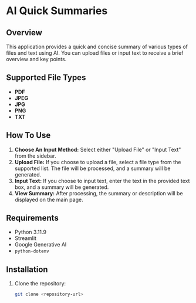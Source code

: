 # AI Quick Summaries

## Overview

This application provides a quick and concise summary of various types of files and text using AI. You can upload files or input text to receive a brief overview and key points.

## Supported File Types

- **PDF**
- **JPEG**
- **JPG**
- **PNG**
- **TXT**

## How To Use

1. **Choose An Input Method:** Select either "Upload File" or "Input Text" from the sidebar.
2. **Upload File:** If you choose to upload a file, select a file type from the supported list. The file will be processed, and a summary will be generated.
3. **Input Text:** If you choose to input text, enter the text in the provided text box, and a summary will be generated.
4. **View Summary:** After processing, the summary or description will be displayed on the main page.

## Requirements

- Python 3.11.9
- Streamlit
- Google Generative AI
- `python-dotenv`

## Installation

1. Clone the repository:

   ```bash
   git clone <repository-url>
